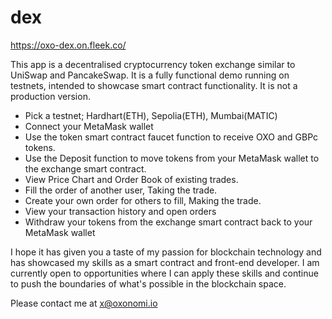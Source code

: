 # dex

https://oxo-dex.on.fleek.co/

This app is a decentralised cryptocurrency token exchange similar to UniSwap and PancakeSwap.
It is a fully functional demo running on testnets, intended to showcase smart contract functionality. It is not a production version.

- Pick a testnet; Hardhart(ETH), Sepolia(ETH), Mumbai(MATIC)
- Connect your MetaMask wallet
- Use the token smart contract faucet function to receive OXO and GBPc tokens.
- Use the Deposit function to move tokens from your MetaMask wallet to the exchange smart contract.
- View Price Chart and Order Book of existing trades.
- Fill the order of another user, Taking the trade.
- Create your own order for others to fill, Making the trade.
- View your transaction history and open orders
- Withdraw your tokens from the exchange smart contract back to your MetaMask wallet

I hope it has given you a taste of my passion for blockchain technology and has showcased my skills as a smart contract and front-end developer.
I am currently open to opportunities where I can apply these skills and continue to push the boundaries of what's possible in the blockchain space.

Please contact me at x@oxonomi.io
